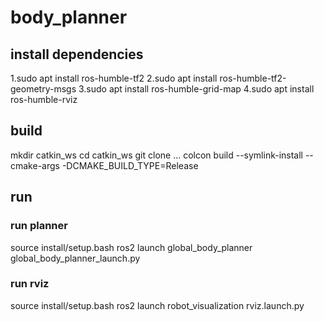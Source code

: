 # body_planner

## install dependencies
 1.sudo apt install ros-humble-tf2
 2.sudo apt install ros-humble-tf2-geometry-msgs
 3.sudo apt install ros-humble-grid-map
 4.sudo apt install ros-humble-rviz

## build 
mkdir catkin_ws
cd catkin_ws
git clone ...
colcon build --symlink-install --cmake-args -DCMAKE_BUILD_TYPE=Release

## run
### run planner
source install/setup.bash
ros2 launch global_body_planner global_body_planner_launch.py 

### run rviz
source install/setup.bash
ros2 launch robot_visualization rviz.launch.py
